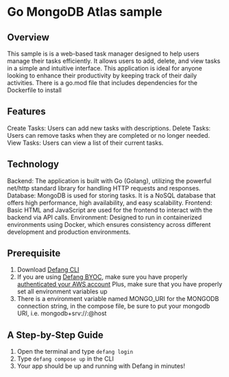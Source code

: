 # Go MongoDB Atlas sample
## Overview
This sample is is a web-based task manager designed to help users manage their tasks efficiently. It allows users to add, delete, and view tasks in a simple and intuitive interface. This application is ideal for anyone looking to enhance their productivity by keeping track of their daily activities. There is a go.mod file that includes dependencies for the Dockerfile to install

## Features
Create Tasks: Users can add new tasks with descriptions.
Delete Tasks: Users can remove tasks when they are completed or no longer needed.
View Tasks: Users can view a list of their current tasks.
## Technology
Backend: The application is built with Go (Golang), utilizing the powerful net/http standard library for handling HTTP requests and responses.
Database: MongoDB is used for storing tasks. It is a NoSQL database that offers high performance, high availability, and easy scalability.
Frontend: Basic HTML and JavaScript are used for the frontend to interact with the backend via API calls.
Environment: Designed to run in containerized environments using Docker, which ensures consistency across different development and production environments.

## Prerequisite
1. Download <a href="https://github.com/DefangLabs/defang">Defang CLI</a>
2. If you are using <a href="https://docs.defang.io/docs/concepts/defang-byoc">Defang BYOC</a>, make sure you have properly <a href="https://docs.aws.amazon.com/cli/latest/userguide/cli-chap-configure.html">authenticated your AWS account</a>
Plus, make sure that you have properly set all environment variables up
3. There is a environment variable named MONGO_URI for the MONGODB connection string, in the compose file, be sure to put your mongodb URI, i.e.
mongodb+srv://<username>:<pwd>@host

## A Step-by-Step Guide
1. Open the terminal and type `defang login`
2. Type `defang compose up` in the CLI
3. Your app should be up and running with Defang in minutes!
